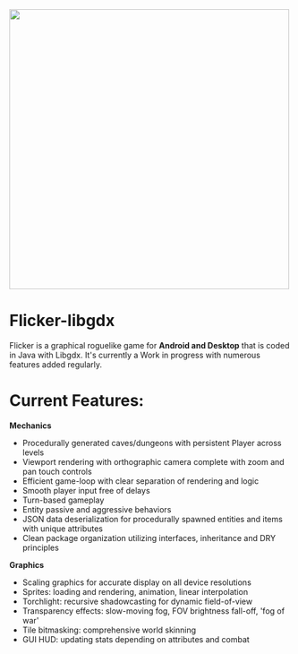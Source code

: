 <img src='http://galenscovell.github.io/css/pics/flicker.png' width=500px />

Flicker-libgdx
======

Flicker is a graphical roguelike game for <b>Android and Desktop</b> that is coded in Java with Libgdx. It's currently a Work in progress with numerous features added regularly.

<b>Current Features:</b>
======
<b>Mechanics</b>
* Procedurally generated caves/dungeons with persistent Player across levels
* Viewport rendering with orthographic camera complete with zoom and pan touch controls
* Efficient game-loop with clear separation of rendering and logic
* Smooth player input free of delays
* Turn-based gameplay
* Entity passive and aggressive behaviors
* JSON data deserialization for procedurally spawned entities and items with unique attributes
* Clean package organization utilizing interfaces, inheritance and DRY principles

<b>Graphics</b>
* Scaling graphics for accurate display on all device resolutions
* Sprites: loading and rendering, animation, linear interpolation
* Torchlight: recursive shadowcasting for dynamic field-of-view
* Transparency effects: slow-moving fog, FOV brightness fall-off, 'fog of war'
* Tile bitmasking: comprehensive world skinning
* GUI HUD: updating stats depending on attributes and combat

